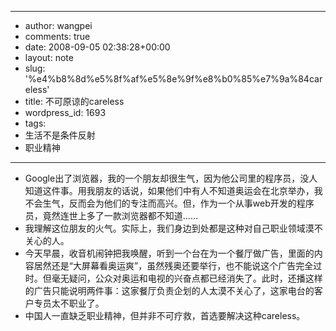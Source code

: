 - --
- author: wangpei
- comments: true
- date: 2008-09-05 02:38:28+00:00
- layout: note
- slug: '%e4%b8%8d%e5%8f%af%e5%8e%9f%e8%b0%85%e7%9a%84careless'
- title: 不可原谅的careless
- wordpress_id: 1693
- tags:
- 生活不是条件反射
- 职业精神
- --
- Google出了浏览器，我的一个朋友却很生气，因为他公司里的程序员，没人知道这件事。用我朋友的话说，如果他们中有人不知道奥运会在北京举办，我不会生气，反而会为他们的专注而高兴。但，作为一个从事web开发的程序员，竟然连世上多了一款浏览器都不知道……
- 我理解这位朋友的火气。实际上，我们身边到处都是这种对自己职业领域漠不关心的人。
- 今天早晨，收音机闹钟把我唤醒，听到一个台在为一个餐厅做广告，里面的内容居然还是“大屏幕看奥运爽”，虽然残奥还要举行，也不能说这个广告完全过时。但毫无疑问，公众对奥运和电视的兴奋点都已经消失了。此时，还播这样的广告只能说明两件事：这家餐厅负责企划的人太漠不关心了，这家电台的客户专员太不职业了。
- 中国人一直缺乏职业精神，但并非不可疗救，首选要解决这种careless。
